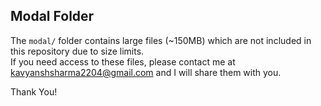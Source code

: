 ## Modal Folder

The `modal/` folder contains large files (~150MB) which are not included in this repository due to size limits.  
If you need access to these files, please contact me at kavyanshsharma2204@gmail.com and I will share them with you.

Thank You!
